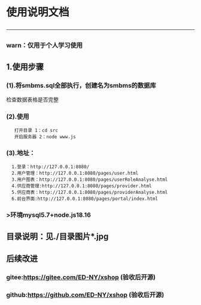 # 使用说明文档<hr>
### warn：仅用于个人学习使用
## 1.使用步骤
### (1).将smbms.sql全部执行，创建名为smbms的数据库
检查数据表格是否完整
### (2).使用
       打开目录 1：cd src
       开启服务器 2：node www.js
### (3).地址：
      1.登录：http://127.0.0.1:8080/
      2.用户管理：http://127.0.0.1:8080/pages/user.html
      3.用户图表：http://127.0.0.1:8080/pages/userRoleAnalyse.html
      4.供应商管理:http://127.0.0.1:8080/pages/provider.html
      5.供应商表：http://127.0.0.1:8080/pages/providerAnalyse.html
      6.前台界面:http://127.0.0.1:8080/pages/portal/index.html

### >环境mysql5.7+node.js18.16

## 目录说明：见./目录图片*.jpg

## 后续改进
### gitee:https://gitee.com/ED-NY/xshop    (验收后开源)
### github:https://github.com/ED-NY/xshop  (验收后开源)




         

